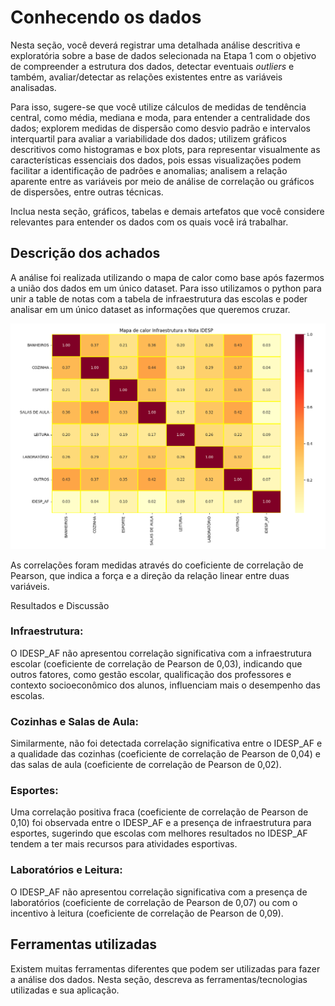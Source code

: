 # Conhecendo os dados

Nesta seção, você deverá registrar uma detalhada análise descritiva e exploratória sobre a base de dados selecionada na Etapa 1 com o objetivo de compreender a estrutura dos dados, detectar eventuais _outliers_ e também, avaliar/detectar as relações existentes entre as variáveis analisadas.

Para isso, sugere-se que você utilize cálculos de medidas de tendência central, como média, mediana e moda, para entender a centralidade dos dados; explorem medidas de dispersão como desvio padrão e intervalos interquartil para avaliar a variabilidade dos dados; utilizem gráficos descritivos como histogramas e box plots, para representar visualmente as características essenciais dos dados, pois essas visualizações podem facilitar a identificação de padrões e anomalias; analisem a relação aparente entre as variáveis por meio de análise de correlação ou gráficos de dispersões, entre outras técnicas. 

Inclua nesta seção, gráficos, tabelas e demais artefatos que você considere relevantes para entender os dados com os quais você irá trabalhar. 

## Descrição dos achados

A análise foi realizada utilizando o mapa de calor como base após fazermos a união dos dados em um único dataset. Para isso utilizamos o python para unir a table de notas com a tabela de infraestrutura das escolas e poder analisar em um único dataset as informações que queremos cruzar.

![Canvas Analítico](./img/mapa_de_calor.png)

As correlações foram medidas através do coeficiente de correlação de Pearson, que indica a força e a direção da relação linear entre duas variáveis.

Resultados e Discussão

### Infraestrutura:

O IDESP_AF não apresentou correlação significativa com a infraestrutura escolar (coeficiente de correlação de Pearson de 0,03), indicando que outros fatores, como gestão escolar, qualificação dos professores e contexto socioeconômico dos alunos, influenciam mais o desempenho das escolas.

### Cozinhas e Salas de Aula:

Similarmente, não foi detectada correlação significativa entre o IDESP_AF e a qualidade das cozinhas (coeficiente de correlação de Pearson de 0,04) e das salas de aula (coeficiente de correlação de Pearson de 0,02).

### Esportes:

Uma correlação positiva fraca (coeficiente de correlação de Pearson de 0,10) foi observada entre o IDESP_AF e a presença de infraestrutura para esportes, sugerindo que escolas com melhores resultados no IDESP_AF tendem a ter mais recursos para atividades esportivas.

### Laboratórios e Leitura:

O IDESP_AF não apresentou correlação significativa com a presença de laboratórios (coeficiente de correlação de Pearson de 0,07) ou com o incentivo à leitura (coeficiente de correlação de Pearson de 0,09).

## Ferramentas utilizadas

Existem muitas ferramentas diferentes que podem ser utilizadas para fazer a análise dos dados. Nesta seção, descreva as ferramentas/tecnologias utilizadas e sua aplicação.

